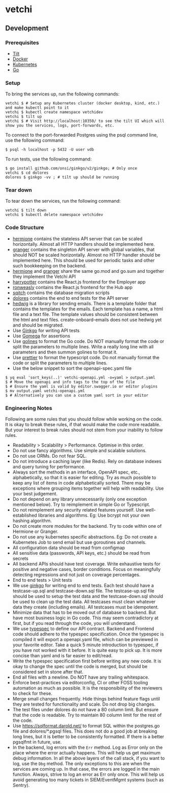 # vetchi

## Development

### Prerequisites

- [Tilt](https://docs.tilt.dev/install.html)
- [Docker](https://docs.docker.com/get-docker/)
- [Kubernetes](https://kubernetes.io/docs/tasks/tools/)
- [Go](https://golang.org/doc/install)

### Setup

To bring the services up, run the following commands:
```
vetchi $ # Setup any Kubernetes cluster (docker desktop, kind, etc.) and make kubectl point to it
vetchi $ kubectl create namespace vetchidev
vetchi $ tilt up
vetchi $ # Visit http://localhost:10350/ to see the tilt UI which will show you the services, logs, port-forwards, etc.
```

To connect to the port-forwarded Postgres using the psql command line, use the following command:
```
$ psql -h localhost -p 5432 -U user vdb
```

To run tests, use the following command:
```
$ go install github.com/onsi/ginkgo/v2/ginkgo; # Only once
vetchi $ cd dolores
dolores $ ginkgo -vv ; # tilt up should be running
```

### Tear down

To tear down the services, run the following command:
```
vetchi $ tilt down
vetchi $ kubectl delete namespace vetchidev
```

### Code Structure
- [hermione](api/hermione) contains the stateless API server that can be scaled horizontally. Almost all HTTP handlers should be implemented here.
- [granger](api/granger) contains the singleton API server with global variables, that should NOT be scaled horizontally. Almost no HTTP handler should be implemented here. This should be used for periodic tasks and other such bookkeeping on the backend.
- [hermione](api/hermione) and [granger](api/granger) share the same go.mod and go.sum and together they implement the Vetchi API
- [harrypotter](harrypotter) contains the React.js frontend for the Employer app
- [ronweasly](ronweasly) contains the React.js frontend for the Hub app
- [sqitch](sqitch) contains the database migration scripts
- [dolores](dolores) contains the end to end tests for the API server
- [hedwig](api/internal/hedwig) is a library for sending emails. There is a template folder that contains the templates for the emails. Each template has a name, a html file and a text file. The template values should be consistent between the html and text files. create-onboard-emails does not use hedwig yet and should be migrated.
- Use [Ginkgo](https://onsi.github.io/ginkgo/) for writing API tests
- Use [Gomega](https://onsi.github.io/gomega/) for assertions
- Use [golines](https://github.com/segmentio/golines) to format the Go code. Do NOT manually format the code or split the parameters to multiple lines. Write a really long line with all parameters and then summon golines to format it.
- Use [prettier](https://prettier.io/) to format the typescript code. Do not manually format the code or split the parameters to multiple lines.
- Use the below snippet to sort the openapi-spec.yaml file
```
$ yq eval 'sort_keys(..)' vetchi-openapi.yml -o=yaml > output.yaml
$ # Move the openapi and info tags to the top of the file
$ # Ensure the yaml is valid by editor.swagger.io or editor plugins
$ mv output.yaml vetchi-openapi.yml
$ # Alternatively you can use a custom yaml sort in your editor
```

### Engineering Notes
Following are some rules that you should follow while working on the code. It is okay to break these rules, if that would make the code more readable. But your interest to break rules should not stem from your inability to follow rules.

- Readability > Scalability > Performance. Optimise in this order.
- Do not use fancy algorithms. Use simple and scalable solutions.
- Do not use ORMs. Do not fear SQL.
- Do not introduce a caching layer (like Redis). Rely on database indexes and query tuning for performance.
- Always sort the methods in an interface, OpenAPI spec, etc., alphabetically, so that it is easier for editing. Try as much possible to keep any list of items in code alphabetically sorted. There may be exceptions where grouping items together will help with readability. Use your best judgement.
- Do not depend on any library unnecessarily (only one exception mentioned below). Try to reimplement in simple Go or Typescript.
- Do not reimplement any security related features yourself. Use well-established libraries and algorithms. Eg: Use bcrypt not your own hashing algorithm.
- Do not create more modules for the backend. Try to code within one of Hermione or Granger.
- Do not use any kubernetes specific abstractions. Eg: Do not create a Kubernetes Job to send email but use goroutines and channels.
- All configuration data should be read from configmap
- All sensitive data (passwords, API keys, etc.) should be read from secrets
- All backend APIs should have test coverage. Write exhaustive tests for positive and negative cases, border conditions. Focus on meaningfully detecting regressions and not just on coverage percentages.
- End to end tests > Unit tests
- We use [ginkgo](https://onsi.github.io/ginkgo/) for writing end to end tests. Each test should have a testcase-up.sql and testcase-down.sql file. The testcase-up.sql file should be used to setup the test data and the testcase-down.sql should be used to clean up the test data. All testcases must clean whatever data they create (including emails). All testcases must be idempotent.
- Minimize data that has to be moved out of database to backend. But have most business logic in Go code. This may seem contradictory at first, but if you read through the code, you will understand.
- We use [typespec](https://typespec.io/) to define our API contract. Backend and Frontend code should adhere to the typespec specification. Once the typespec is compiled it will export a openapi.yaml file, which can be previewed in your favorite editor. Take a quick 5 minute introduction to typespec, if you have not worked with it before. It is quite easy to pick up. It is more concise than yaml and is far easier to edit/read.
- Write the typespec specification first before writing any new code. It is okay to change the spec until the code is merged, but should be considered set in stone after that.
- End all files with a newline. Do NOT have any trailing whitespace.
- Enforce best-practices via editorconfig, CI or other FOSS tooling automation as much as possible. It is the responsibility of the reviewers to check for these.
- Merge small changes frequently. Hide things behind feature flags until they are tested for functionality and scale. Do not drop big changes.
- The test files under dolores do not have a 80 column limit. But ensure that the code is readable. Try to maintain 80 column limit for the rest of the code.
- Use https://sqlformat.darold.net/ to format SQL within the postgres.go file and dolores/*.pgsql files. This does not do a good job at breaking long lines, but it is better to be consistently formatted. If there is a better pgsqlfmt in future, use.
- In the backend, log errors with the `Err` method. Log as Error only on the place where the error actually happens. This will help us get maximum debug information. In all the above layers of the call stack, if you want to log, use the `Dbg` method. The only exceptions to this are when the services are coming up. In that case, the errors are logged in the main function. Always, strive to log an error as Err only once. This will help us avoid generating too many tickets in SIEM/EventMgmt systems (such as Sentry).
